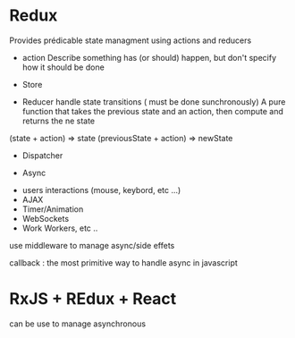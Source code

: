# Redux

Provides prédicable state managment using actions and reducers

* action
Describe something has (or should) happen, but don't specify how it should be done


* Store 


* Reducer 
handle state transitions ( must be done sunchronously)
A pure function that takes the previous state and an action, then compute and returns the ne state

(state + action) => state
(previousState + action) => newState


* Dispatcher

* Async
- users interactions (mouse, keybord, etc ...)
- AJAX
- Timer/Animation
- WebSockets
- Work Workers, etc ..


use middleware to manage async/side effets

callback : the most primitive way to handle async in javascript

# RxJS + REdux + React
can be use to manage asynchronous 